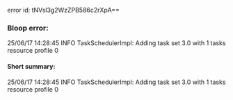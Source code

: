 error id: tNVsl3g2WzZPB586c2rXpA==
### Bloop error:

25/06/17 14:28:45 INFO TaskSchedulerImpl: Adding task set 3.0 with 1 tasks resource profile 0
#### Short summary: 

25/06/17 14:28:45 INFO TaskSchedulerImpl: Adding task set 3.0 with 1 tasks resource profile 0